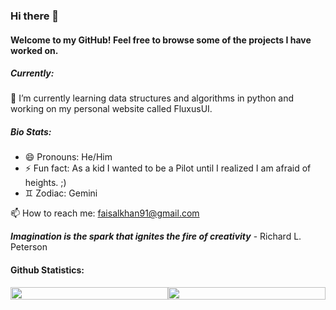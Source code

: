 ### Hi there 👋

#### Welcome to my GitHub! Feel free to browse some of the projects I have worked on.

##### Currently: 
🌱 I’m currently learning data structures and algorithms in python and working on my personal website called FluxusUI.

##### Bio Stats: 
- 😄 Pronouns: He/Him
- ⚡ Fun fact: As a kid I wanted to be a Pilot until I realized I am afraid of heights. ;)
- ♊️ Zodiac: Gemini

📫 How to reach me: faisalkhan91@gmail.com

**_Imagination is the spark that ignites the fire of creativity_** - Richard L. Peterson

<!--
**faisalkhan91/faisalkhan91** is a ✨ _special_ ✨ repository because its `README.md` (this file) appears on your GitHub profile.

Here are some ideas to get you started:

- 🔭 I’m currently working on ...
- 🌱 I’m currently learning ...
- 👯 I’m looking to collaborate on ...
- 🤔 I’m looking for help with ...
- 💬 Ask me about ...
- 📫 How to reach me: ...
- 😄 Pronouns: ...
- ⚡ Fun fact: ...
-->

#### Github Statistics:
<div style="display: flex; flex-direction: row;">
 <img class="img" style="height: 100%;" src="https://github-readme-stats.vercel.app/api?username=faisalkhan91&show_icons=true&theme=kacho_ga&bg_color=00000000" />
 <img class="img" style="height: 100%;" src="https://github-readme-stats.vercel.app/api/top-langs/?username=faisalkhan91&theme=kacho_ga&langs_count=8&layout=compact&hide_border=true&bg_color=00000000" />
</div>
